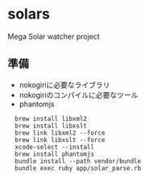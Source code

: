 # solars
Mega Solar watcher project

準備
----

* nokogiriに必要なライブラリ
* nokogiriのコンパイルに必要なツール
* phantomjs

```
  brew install libxml2
  brew install libxslt
  brew link libxml2 --force
  brew link libxslt --force
  xcode-select --install
  brew install phantomjs
  bundle install --path vendor/bundle
  bundle exec ruby app/solar_parse.rb
```
